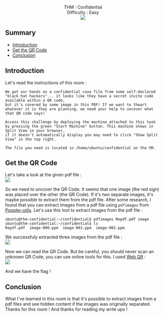 <p align="center">
  THM : Confidential<br>
  Difficulty : Easy<br>
  <img src="https://i.imgur.com/Qnvqtg2.jpg">
</p>

## Summary

- [Introduction](#introduction)
- [Get the QR Code](#get-the-qr-code)
- [Conclusion](#conclusion)

## Introduction

Let's read the instructions of this room :  
```
We got our hands on a confidential case file from some self-declared "black hat hackers"... it looks like they have a secret invite code available within a QR code, 
but it's covered by some image in this PDF! If we want to thwart whatever it is they are planning, we need your help to uncover what that QR code says!

Access this challenge by deploying the machine attached to this task by pressing the green "Start Machine" button. This machine shows in Split View in your browser, 
if it doesn't automatically display you may need to click "Show Split View" in the top right.

The file you need is located in /home/ubuntu/confidential on the VM.
```

## Get the QR Code

Let's take a look at the given pdf file :  
![](https://i.imgur.com/3LktqiL.jpg)  

So we need to uncover the QR Code. It seems that one image (the red sign) was placed over the other (the QR Code). If it's two separate images, it's maybe possible to 
extract them from the pdf file. After some research, I found that you can extract images from a pdf file using `pdfimages` from [Poppler-utils](https://doc.ubuntu-fr.org/poppler-utils#poppler-utils).
Let's use this tool to extract images from the pdf file :  
```
ubuntu@thm-confidential:~/confidential$ pdfimages Repdf.pdf image
ubuntu@thm-confidential:~/confidential$ ls
Repdf.pdf  image-000.ppm  image-001.ppm  image-002.ppm
```

We successfuly extracted three images from the pdf file :  
![](https://i.imgur.com/EvA5Uf4.jpg)

Now we can read the QR Code. But be careful, you should never scan an unknown QR Code, you can use online tools for this. I used [Web QR](https://webqr.com/index.html) :  
![](https://i.imgur.com/uDhgqeW.jpg)

And we have the flag !

## Conclusion

What I've learned in this room is that it's possible to extract images from a pdf files and see hidden content if the images was originally separated. Thanks for this room ! 
And thanks for reading my write ups !
